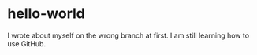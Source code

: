 # hello-world

I wrote about myself on the wrong branch at first. I am still learning how to use GitHub.
